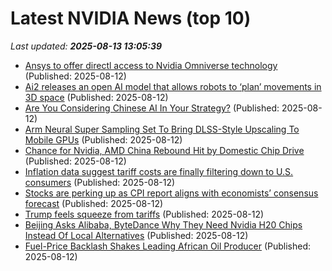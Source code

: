 # Latest NVIDIA News (top 10)
_Last updated: **2025-08-13 13:05:39**_

- [Ansys to offer directl access to Nvidia Omniverse technology](https://thefly.com/permalinks/entry.php/id4181760/ANSS;SNPS;NVDA-Ansys-to-offer-directl-access-to-Nvidia-Omniverse-technology) (Published: 2025-08-12)
- [Ai2 releases an open AI model that allows robots to ‘plan’ movements in 3D space](https://siliconangle.com/2025/08/12/ai2-releases-open-ai-model-allows-robots-plan-movements-3d-space/) (Published: 2025-08-12)
- [Are You Considering Chinese AI In Your Strategy?](https://hbr.org/podcast/2025/08/are-you-considering-chinese-ai-in-your-strategy) (Published: 2025-08-12)
- [Arm Neural Super Sampling Set To Bring DLSS-Style Upscaling To Mobile GPUs](https://hothardware.com/news/arm-reveals-neural-super-sampling-tech) (Published: 2025-08-12)
- [Chance for Nvidia, AMD China Rebound Hit by Domestic Chip Drive](https://biztoc.com/x/c9d55ff3e5564bf8) (Published: 2025-08-12)
- [Inflation data suggest tariff costs are finally filtering down to U.S. consumers](https://biztoc.com/x/6c0c2a6a97ddf4a5) (Published: 2025-08-12)
- [Stocks are perking up as CPI report aligns with economists’ consensus forecast](https://biztoc.com/x/0e72e85f7046806f) (Published: 2025-08-12)
- [Trump feels squeeze from tariffs](https://biztoc.com/x/66c4139f7eed36bc) (Published: 2025-08-12)
- [Beijing Asks Alibaba, ByteDance Why They Need Nvidia H20 Chips Instead Of Local Alternatives](https://biztoc.com/x/3283a80510575a47) (Published: 2025-08-12)
- [Fuel-Price Backlash Shakes Leading African Oil Producer](https://biztoc.com/x/6b9a7ba7b6f777b1) (Published: 2025-08-12)
